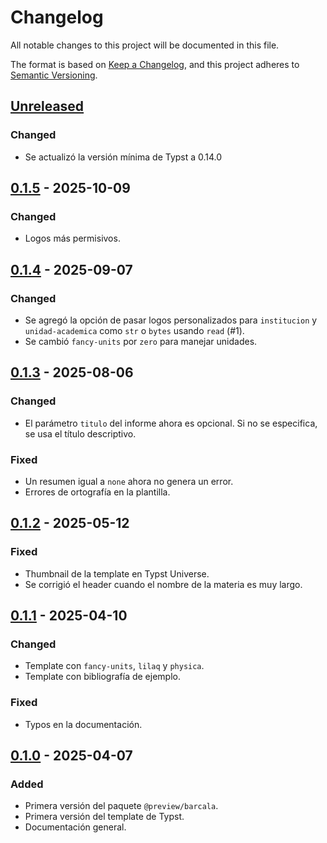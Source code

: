 # Changelog

All notable changes to this project will be documented in this file.

The format is based on [Keep a Changelog](https://keepachangelog.com/en/1.1.0/),
and this project adheres to [Semantic Versioning](https://semver.org/spec/v2.0.0.html).

## [Unreleased]

### Changed

- Se actualizó la versión mínima de Typst a 0.14.0

## [0.1.5] - 2025-10-09

### Changed

- Logos más permisivos.

## [0.1.4] - 2025-09-07

### Changed

- Se agregó la opción de pasar logos personalizados para `institucion` y `unidad-academica` como `str` o `bytes` usando `read` (#1).
- Se cambió `fancy-units` por `zero` para manejar unidades.

## [0.1.3] - 2025-08-06

### Changed

- El parámetro `titulo` del informe ahora es opcional. Si no se especifica, se usa el título descriptivo.

### Fixed

- Un resumen igual a `none` ahora no genera un error.
- Errores de ortografía en la plantilla.

## [0.1.2] - 2025-05-12

### Fixed

- Thumbnail de la template en Typst Universe.
- Se corrigió el header cuando el nombre de la materia es muy largo.

## [0.1.1] - 2025-04-10

### Changed

- Template con `fancy-units`, `lilaq` y `physica`.
- Template con bibliografía de ejemplo.

### Fixed

- Typos en la documentación.

## [0.1.0] - 2025-04-07

### Added

- Primera versión del paquete `@preview/barcala`.
- Primera versión del template de Typst.
- Documentación general.

[unreleased]: https://github.com/JuanM04/barcala/compare/v0.1.5...HEAD
[0.1.5]: https://github.com/JuanM04/barcala/compare/v0.1.4...v0.1.5
[0.1.4]: https://github.com/JuanM04/barcala/compare/v0.1.3...v0.1.4
[0.1.3]: https://github.com/JuanM04/barcala/compare/v0.1.2...v0.1.3
[0.1.2]: https://github.com/JuanM04/barcala/compare/v0.1.1...v0.1.2
[0.1.1]: https://github.com/JuanM04/barcala/compare/v0.1.0...v0.1.1
[0.1.0]: https://github.com/JuanM04/barcala/releases/tag/v0.1.0